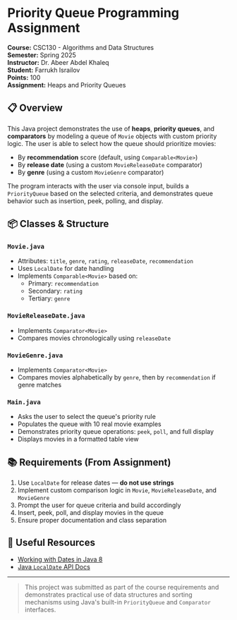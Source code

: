 # Priority Queue Programming Assignment

**Course:** CSC130 - Algorithms and Data Structures  
**Semester:** Spring 2025  
**Instructor:** Dr. Abeer Abdel Khaleq  
**Student:** Farrukh Israilov  
**Points:** 100  
**Assignment:** Heaps and Priority Queues

## 📋 Overview

This Java project demonstrates the use of **heaps**, **priority queues**, and **comparators** by modeling a queue of `Movie` objects with custom priority logic. The user is able to select how the queue should prioritize movies:

- By **recommendation** score (default, using `Comparable<Movie>`)
- By **release date** (using a custom `MovieReleaseDate` comparator)
- By **genre** (using a custom `MovieGenre` comparator)

The program interacts with the user via console input, builds a `PriorityQueue` based on the selected criteria, and demonstrates queue behavior such as insertion, peek, polling, and display.

## 📦 Classes & Structure

### `Movie.java`
- Attributes: `title`, `genre`, `rating`, `releaseDate`, `recommendation`
- Uses `LocalDate` for date handling
- Implements `Comparable<Movie>` based on:
  - Primary: `recommendation`
  - Secondary: `rating`
  - Tertiary: `genre`

### `MovieReleaseDate.java`
- Implements `Comparator<Movie>`
- Compares movies chronologically using `releaseDate`

### `MovieGenre.java`
- Implements `Comparator<Movie>`
- Compares movies alphabetically by `genre`, then by `recommendation` if genre matches

### `Main.java`
- Asks the user to select the queue's priority rule
- Populates the queue with 10 real movie examples
- Demonstrates priority queue operations: `peek`, `poll`, and full display
- Displays movies in a formatted table view

## 📚 Requirements (From Assignment)

1. Use `LocalDate` for release dates — **do not use strings**
2. Implement custom comparison logic in `Movie`, `MovieReleaseDate`, and `MovieGenre`
3. Prompt the user for queue criteria and build accordingly
4. Insert, peek, poll, and display movies in the queue
5. Ensure proper documentation and class separation

## 🔗 Useful Resources

- [Working with Dates in Java 8](https://medium.com/javarevisited/working-with-dates-in-java-8-d04f4b04b4b9)
- [Java `LocalDate` API Docs](https://docs.oracle.com/javase/8/docs/api/index.html?java/time/LocalDate.html)

---

> This project was submitted as part of the course requirements and demonstrates practical use of data structures and sorting mechanisms using Java's built-in `PriorityQueue` and `Comparator` interfaces.